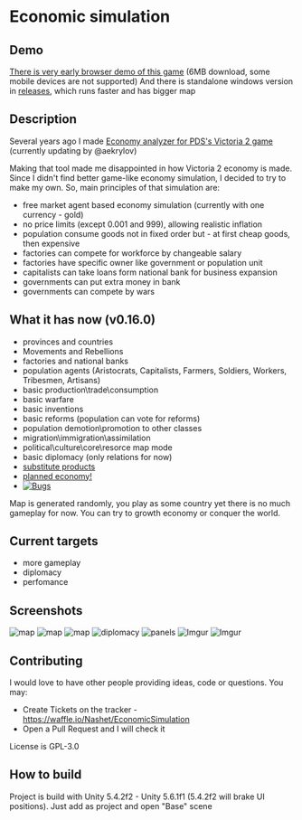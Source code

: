 # Economic simulation

## Demo
[There is very early browser demo of this game](http://nashet.github.io/EconomicSimulation/WEBGL/index.html) (6MB download, some mobile devices are not supported)
And there is standalone windows version in [releases](https://github.com/Nashet/EconomicSimulation/releases), which runs faster and has bigger map

## Description
Several years ago I made [Economy analyzer for PDS's Victoria 2 game](https://github.com/aekrylov/vic2_economy_analyzer) (currently updating by @aekrylov)

Making that tool made me disappointed in how Victoria 2 economy is made. Since I didn't find better game-like economy simulation,  I decided to try to make my own.
So, main principles of that simulation are:
* free market agent based economy simulation (currently with one currency - gold)
* no price limits (except 0.001 and 999), allowing realistic inflation
* population consume goods not in fixed order but - at first cheap goods, then expensive
* factories can compete for workforce by changeable salary
* factories have specific owner like government or population unit
* capitalists can take loans form national bank for business expansion 
* governments can put extra money in bank
* governments can compete by wars

## What it has now (v0.16.0)
 - provinces and countries
 - Movements and Rebellions
 - factories and national banks
 - population agents (Aristocrats, Capitalists, Farmers, Soldiers, Workers, Tribesmen, Artisans)
 - basic production\trade\consumption
 - basic warfare
 - basic inventions
 - basic reforms (population can vote for reforms)
 - population demotion\promotion to other classes
 - migration\immigration\assimilation
 - political\culture\core\resorce map mode
 - basic diplomacy (only relations for now)
 - [substitute products](https://github.com/Nashet/EconomicSimulation/wiki/Products)
 - [planned economy!](https://github.com/Nashet/EconomicSimulation/wiki/Economy-types#Planned_economy)
 - [![Bugs](https://badge.waffle.io/Nashet/EconomicSimulation.svg?columns=all)](https://waffle.io/Nashet/EconomicSimulation) 

Map is generated randomly, you play as some country yet there is no much gameplay for now. You can try to growth economy or conquer the world.           

## Current targets
 - more gameplay
 - diplomacy
 - perfomance

## Screenshots
![map](http://i.imgrpost.com/imgr/2017/08/14/VYAaererrerdsdVA.png)
![map](http://i.imgrpost.com/imgr/2017/08/14/VYsdffAaererdsdVA.png)
![map](http://i.imgrpost.com/imgr/2017/06/22/VYAaereVAVArdsdVA.png)
![diplomacy](http://i.imgrpost.com/imgr/2017/06/22/VYAaersderdsdVA.png)
![panels](http://i.imgrpost.com/imgr/2017/08/14/ES-14.png)
![Imgur](http://i.imgur.com/KevTH51.png)
![Imgur](http://i.imgur.com/uzEJCvM.png)

## Contributing
I would love to have other people providing ideas, code or questions.  You may:
- Create Tickets on the tracker - https://waffle.io/Nashet/EconomicSimulation
- Open a Pull Request and I will check it

License is GPL-3.0

## How to build
Project is build with Unity 5.4.2f2 - Unity 5.6.1f1 (5.4.2f2 will brake UI positions). Just add as project and open "Base" scene
